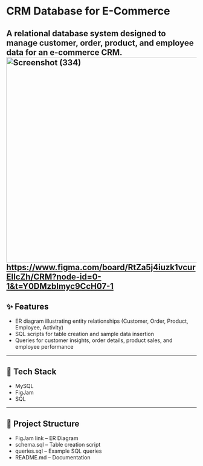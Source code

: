 # CRM Database for E-Commerce

A relational database system designed to manage customer, order, product, and employee data for an e-commerce CRM.
<img width="801" height="544" alt="Screenshot (334)" src="https://github.com/user-attachments/assets/952e942d-aefe-407d-aeb6-f9b0bc4cc37c" />
https://www.figma.com/board/RtZa5j4iuzk1vcurEIIcZh/CRM?node-id=0-1&t=Y0DMzblmyc9CcH07-1
---
## ✨ Features

- ER diagram illustrating entity relationships (Customer, Order, Product, Employee, Activity)
- SQL scripts for table creation and sample data insertion
- Queries for customer insights, order details, product sales, and employee performance
---
## 🧰 Tech Stack

- MySQL
- FigJam
- SQL
---
## 📂 Project Structure

- FigJam link – ER Diagram
- schema.sql – Table creation script
- queries.sql – Example SQL queries
- README.md – Documentation
